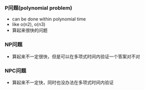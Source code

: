 ### P问题(polynomial problem)
- can be done within polynomial time 
- like o(n2), o(n3)
- 算起来很快的问题

### NP问题
- 算起来不一定很快，但是可以在多项式时间内验证一个答案对不对

### NPC问题
- 算起来不一定快，同时也没办法在多项式时间内验证
